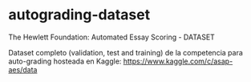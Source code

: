 # autograding-dataset
 The Hewlett Foundation: Automated Essay Scoring - DATASET

Dataset completo (validation, test and training) de la competencia para auto-grading hosteada en Kaggle:
https://www.kaggle.com/c/asap-aes/data
